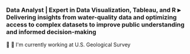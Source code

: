 ### Data Analyst | Expert in Data Visualization, Tableau, and R ⫸ Delivering insights from water-quality data and optimizing access to complex datasets to improve public understanding and informed decision-making

🔭 🏢  I'm currently working at U.S. Geological Survey
<!--
**jensoto/jensoto** is a ✨ _special_ ✨ repository because its `README.md` (this file) appears on your GitHub profile.

Here are some ideas to get you started:


- 🌱 I’m currently learning ...
- 👯 I’m looking to collaborate on ...
- 🤔 I’m looking for help with ...
- 💬 Ask me about ...
- 📫 How to reach me: ...
- 😄 Pronouns: ...
- ⚡ Fun fact: ...
-->
